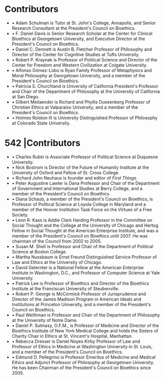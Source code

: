 # **Contributors**

- <span id="page-560-0"></span>• Adam Schulman is Tutor at St. John's College, Annapolis, and Senior Research Consultant at the President's Council on Bioethics.
- • F. Daniel Davis is Senior Research Scholar at the Center for Clinical Bioethics at Georgetown University, and Executive Director at the President's Council on Bioethics.
- • Daniel C. Dennett is Austin B. Fletcher Professor of Philosophy and Director of the Center for Cognitive Studies at Tufts University.
- • Robert P. Kraynak is Professor of Political Science and Director of the Center for Freedom and Western Civilization at Colgate University.
- • Alfonso Gómez-Lobo is Ryan Family Professor of Metaphysics and Moral Philosophy at Georgetown University, and a member of the President's Council on Bioethics.
- • Patricia S. Churchland is University of California President's Professor and Chair of the Department of Philosophy at the University of California at San Diego.
- • Gilbert Meilaender is Richard and Phyllis Duesenberg Professor of Christian Ethics at Valparaiso University, and a member of the President's Council on Bioethics.
- • Holmes Rolston III is University Distinguished Professor of Philosophy at Colorado State University.

# 542 |Contributors

- • Charles Rubin is Associate Professor of Political Science at Duquesne University.
- • Nick Bostrom is Director of the Future of Humanity Institute at the University of Oxford and Fellow of St. Cross College.
- • Richard John Neuhaus is founder and editor of *First Things.*
- • Peter Augustine Lawler is Dana Professor and Chair of the Department of Government and International Studies at Berry College, and a member of the President's Council on Bioethics.
- • Diana Schaub, a member of the President's Council on Bioethics, is Professor of Political Science at Loyola College in Maryland and a member of the Hoover Institution Task Force on the Virtues of a Free Society.
- • Leon R. Kass is Addie Clark Harding Professor in the Committee on Social Thought and the College at the University of Chicago and Hertog Fellow in Social Thought at the American Enterprise Institute, and was a member of the President's Council on Bioethics until 2007. He was chairman of the Council from 2002 to 2005.
- • Susan M. Shell is Professor and Chair of the Department of Political Science at Boston College.
- • Martha Nussbaum is Ernst Freund Distinguished Service Professor of Law and Ethics at the University of Chicago.
- • David Gelernter is a National Fellow at the American Enterprise Institute in Washington, D.C., and Professor of Computer Science at Yale University.
- • Patrick Lee is Professor of Bioethics and Director of the Bioethics Institute at the Franciscan University of Steubenville.
- • Robert P. George is McCormick Professor of Jurisprudence and Director of the James Madison Program in American Ideals and Institutions at Princeton University, and a member of the President's Council on Bioethics.
- • Paul Weithman is Professor and Chair of the Department of Philosophy at the University of Notre Dame.
- • Daniel P. Sulmasy, O.F.M., is Professor of Medicine and Director of the Bioethics Institute of New York Medical College and holds the Sisters of Charity Chair in Ethics at St. Vincent's Hospital, Manhattan.
- • Rebecca Dresser is Daniel Noyes Kirby Professor of Law and Professor of Ethics in Medicine at Washington University in St. Louis, and a member of the President's Council on Bioethics.
- • Edmund D. Pellegrino is Professor Emeritus of Medicine and Medical Ethics and Adjunct Professor of Philosophy at Georgetown University. He has been Chairman of the President's Council on Bioethics since 2005.